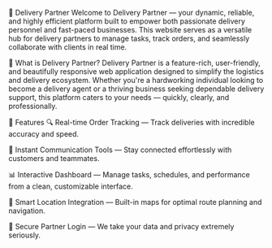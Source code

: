 🚚 Delivery Partner
Welcome to Delivery Partner — your dynamic, reliable, and highly efficient platform built to empower both passionate delivery personnel and fast-paced businesses. This website serves as a versatile hub for delivery partners to manage tasks, track orders, and seamlessly collaborate with clients in real time.

🌟 What is Delivery Partner?
Delivery Partner is a feature-rich, user-friendly, and beautifully responsive web application designed to simplify the logistics and delivery ecosystem. Whether you're a hardworking individual looking to become a delivery agent or a thriving business seeking dependable delivery support, this platform caters to your needs — quickly, clearly, and professionally.

💼 Features
🔍 Real-time Order Tracking — Track deliveries with incredible accuracy and speed.

💬 Instant Communication Tools — Stay connected effortlessly with customers and teammates.

📊 Interactive Dashboard — Manage tasks, schedules, and performance from a clean, customizable interface.

📍 Smart Location Integration — Built-in maps for optimal route planning and navigation.

🔐 Secure Partner Login — We take your data and privacy extremely seriously.